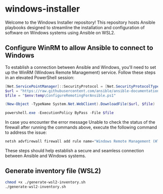 # windows-installer

Welcome to the Windows Installer repository! This repository hosts Ansible playbooks designed to streamline the installation and configuration of software on Windows systems using Ansible on WSL2.

## Configure WinRM to allow Ansible to connect to Windows

To establish a connection between Ansible and Windows, you'll need to set up the WinRM (Windows Remote Management) service. Follow these steps in an elevated PowerShell session:

```powershell
[Net.ServicePointManager]::SecurityProtocol = [Net.SecurityProtocolType]::Tls12
$url = "https://raw.githubusercontent.com/ansible/ansible-documentation/devel/examples/scripts/ConfigureRemotingForAnsible.ps1"
$file = "$env:temp\ConfigureRemotingForAnsible.ps1"

(New-Object -TypeName System.Net.WebClient).DownloadFile($url, $file)

powershell.exe -ExecutionPolicy ByPass -File $file
```

In case you encounter the error message Unable to check the status of the firewall after running the commands above, execute the following command to address the issue:

```powershell
netsh advfirewall firewall add rule name="Windows Remote Management (HTTP-In)" dir=in action=allow service=any enable=yes profile=any localport=5985 protocol=tcp
```

These steps should help establish a secure and seamless connection between Ansible and Windows systems.

## Generate inventory file (WSL2)

```bash
chmod +x ./generate-wsl2-inventory.sh
./generate-wsl2-inventory.sh
```

